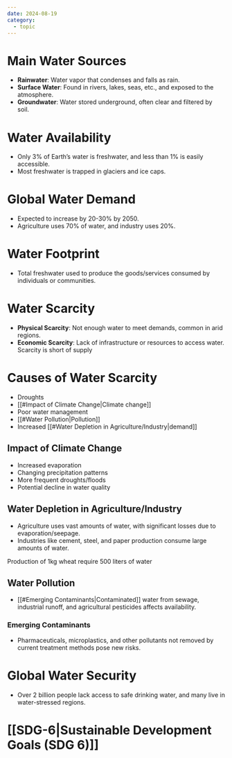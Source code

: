 ```yaml
---
date: 2024-08-19
category:
  - topic
---
```

# Main Water Sources 
- **Rainwater**: Water vapor that condenses and falls as rain.
- **Surface Water**: Found in rivers, lakes, seas, etc., and exposed to the atmosphere.
- **Groundwater**: Water stored underground, often clear and filtered by soil.
# Water Availability
- Only 3% of Earth’s water is freshwater, and less than 1% is easily accessible.
- Most freshwater is trapped in glaciers and ice caps.
# Global Water Demand
- Expected to increase by 20-30% by 2050.
- Agriculture uses 70% of water, and industry uses 20%.
# Water Footprint
- Total freshwater used to produce the goods/services consumed by individuals or communities.
# Water Scarcity
- **Physical Scarcity**: Not enough water to meet demands, common in arid regions. 
- **Economic Scarcity**: Lack of infrastructure or resources to access water.
  Scarcity is short of supply
# Causes of Water Scarcity
- Droughts 
- [[#Impact of Climate Change|Climate change]]
- Poor water management
- [[#Water Pollution|Pollution]]
- Increased [[#Water Depletion in Agriculture/Industry|demand]]
## Impact of Climate Change
- Increased evaporation
- Changing precipitation patterns
- More frequent droughts/floods
- Potential decline in water quality
## Water Depletion in Agriculture/Industry
- Agriculture uses vast amounts of water, with significant losses due to evaporation/seepage.
- Industries like cement, steel, and paper production consume large amounts of water.

Production of 1kg wheat require 500 liters of water
## Water Pollution
- [[#Emerging Contaminants|Contaminated]] water from sewage, industrial runoff, and agricultural pesticides affects availability.
### Emerging Contaminants
- Pharmaceuticals, microplastics, and other pollutants not removed by current treatment methods pose new risks.
# Global Water Security
  - Over 2 billion people lack access to safe drinking water, and many live in water-stressed regions.
# [[SDG-6|Sustainable Development Goals (SDG 6)]]